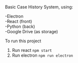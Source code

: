 Basic Case History System, using:

-Electron<br/>
-React (front)<br/>
-Python (back)<br/>
-Google Drive (as storage)<br/>

To run this project

1.  Run react `npm start`
2.  Run electron `npm run electron`
